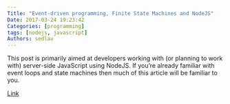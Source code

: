 ```yaml
---
Title: "Event-driven programming, Finite State Machines and NodeJS"
Date: 2017-03-24 19:23:42
Categories: [programming]
tags: [nodejs, javascript]
Authors: sedlav
---
```


This post is primarily aimed at developers working with (or planning to work with) server-side JavaScript using NodeJS. If you’re already familiar with event loops and state machines then much of this article will be familiar to you.

[Link](http://www.robert-drummond.com/2015/04/21/event-driven-programming-finite-state-machines-and-nodejs/)
